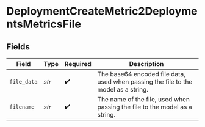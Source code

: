 # DeploymentCreateMetric2DeploymentsMetricsFile


## Fields

| Field                                                                              | Type                                                                               | Required                                                                           | Description                                                                        |
| ---------------------------------------------------------------------------------- | ---------------------------------------------------------------------------------- | ---------------------------------------------------------------------------------- | ---------------------------------------------------------------------------------- |
| `file_data`                                                                        | *str*                                                                              | :heavy_check_mark:                                                                 | The base64 encoded file data, used when passing the file to the model as a string. |
| `filename`                                                                         | *str*                                                                              | :heavy_check_mark:                                                                 | The name of the file, used when passing the file to the model as a string.         |